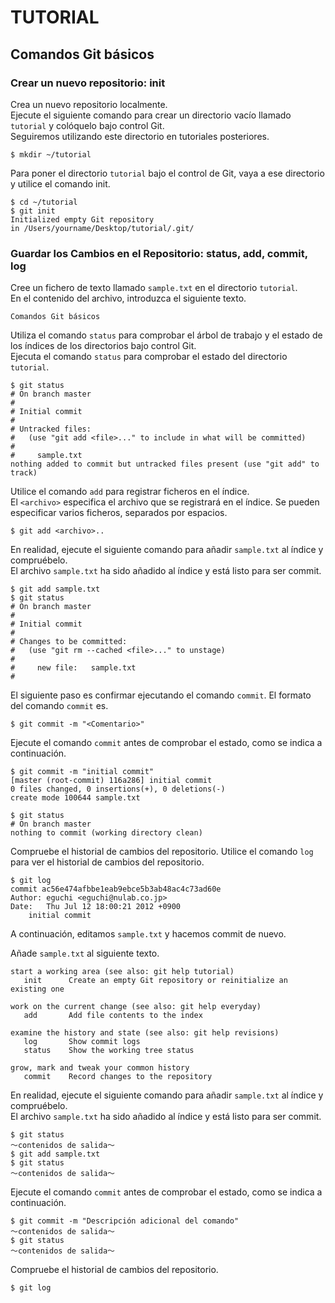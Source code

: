 # TUTORIAL

## Comandos Git básicos

### Crear un nuevo repositorio: init

Crea un nuevo repositorio localmente. <br>
Ejecute el siguiente comando para crear un directorio vacío llamado `tutorial` y colóquelo bajo control Git.<br>
Seguiremos utilizando este directorio en tutoriales posteriores.
```
$ mkdir ~/tutorial
```

Para poner el directorio `tutorial` bajo el control de Git, vaya a ese directorio y utilice el comando init.
```
$ cd ~/tutorial
$ git init
Initialized empty Git repository
in /Users/yourname/Desktop/tutorial/.git/
```

### Guardar los Cambios en el Repositorio: status, add, commit, log

Cree un fichero de texto llamado `sample.txt` en el directorio `tutorial`. <br>
En el contenido del archivo, introduzca el siguiente texto.
```
Comandos Git básicos
```

Utiliza el comando `status` para comprobar el árbol de trabajo y el estado de los índices de los directorios bajo control Git.<br>
Ejecuta el comando `status` para comprobar el estado del directorio `tutorial`.
```
$ git status
# On branch master
#
# Initial commit
#
# Untracked files:
#   (use "git add <file>..." to include in what will be committed)
#
#     sample.txt
nothing added to commit but untracked files present (use "git add" to track)
```

Utilice el comando `add` para registrar ficheros en el índice. <br>
El `<archivo>` especifica el archivo que se registrará en el índice. Se pueden especificar varios ficheros, separados por espacios.
```
$ git add <archivo>..
```

En realidad, ejecute el siguiente comando para añadir `sample.txt` al índice y compruébelo.<br>
El archivo `sample.txt` ha sido añadido al índice y está listo para ser commit.

```
$ git add sample.txt
$ git status
# On branch master
#
# Initial commit
#
# Changes to be committed:
#   (use "git rm --cached <file>..." to unstage)
#
#     new file:   sample.txt
#
```

El siguiente paso es confirmar ejecutando el comando `commit`. El formato del comando `commit` es.
```
$ git commit -m "<Comentario>"
```

Ejecute el comando `commit` antes de comprobar el estado, como se indica a continuación.
```
$ git commit -m "initial commit"
[master (root-commit) 116a286] initial commit
0 files changed, 0 insertions(+), 0 deletions(-)
create mode 100644 sample.txt

$ git status
# On branch master
nothing to commit (working directory clean)
```

Compruebe el historial de cambios del repositorio. Utilice el comando `log` para ver el historial de cambios del repositorio.
```
$ git log
commit ac56e474afbbe1eab9ebce5b3ab48ac4c73ad60e
Author: eguchi <eguchi@nulab.co.jp>
Date:   Thu Jul 12 18:00:21 2012 +0900
    initial commit
```

A continuación, editamos `sample.txt` y hacemos commit de nuevo.

Añade `sample.txt` al siguiente texto.
```
start a working area (see also: git help tutorial)
   init      Create an empty Git repository or reinitialize an existing one

work on the current change (see also: git help everyday)
   add       Add file contents to the index

examine the history and state (see also: git help revisions)
   log       Show commit logs
   status    Show the working tree status

grow, mark and tweak your common history
   commit    Record changes to the repository
```

En realidad, ejecute el siguiente comando para añadir `sample.txt` al índice y compruébelo.<br>
El archivo `sample.txt` ha sido añadido al índice y está listo para ser commit.
```
$ git status
～contenidos de salida～
$ git add sample.txt
$ git status
～contenidos de salida～
```

Ejecute el comando `commit` antes de comprobar el estado, como se indica a continuación.
```
$ git commit -m "Descripción adicional del comando"
～contenidos de salida～
$ git status
～contenidos de salida～
```

Compruebe el historial de cambios del repositorio.
```
$ git log
```
